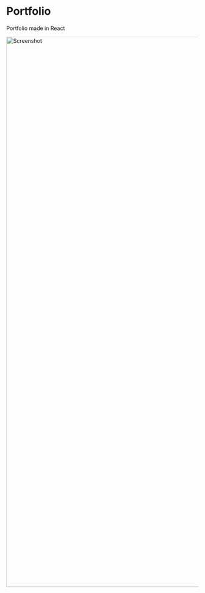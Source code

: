 # Portfolio
Portfolio made in React

<img width="1440" alt="Screenshot" src="https://github.com/Prashant13199/Portfolio/assets/63857410/20dc7c00-77b9-4d76-9a4c-fc7e4acbbff9">
